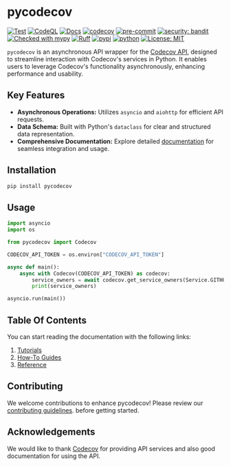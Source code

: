 # pycodecov

[![Test](https://github.com/kiraware/pycodecov/workflows/Test/badge.svg)](https://github.com/kiraware/pycodecov/actions/workflows/test.yml)
[![CodeQL](https://github.com/kiraware/pycodecov/workflows/CodeQL/badge.svg)](https://github.com/kiraware/pycodecov/actions/workflows/codeql.yml)
[![Docs](https://readthedocs.org/projects/pycodecov/badge/?version=latest)](https://pycodecov.readthedocs.io/en/latest/?badge=latest)
[![codecov](https://codecov.io/gh/kiraware/pycodecov/graph/badge.svg?token=PH6EUFT4V0)](https://codecov.io/gh/kiraware/pycodecov)
[![pre-commit](https://img.shields.io/badge/pre--commit-enabled-brightgreen?logo=pre-commit&logoColor=white)](https://github.com/pre-commit/pre-commit)
[![security: bandit](https://img.shields.io/badge/security-bandit-yellow.svg)](https://github.com/PyCQA/bandit)
[![Checked with mypy](http://www.mypy-lang.org/static/mypy_badge.svg)](http://mypy-lang.org/)
[![Ruff](https://img.shields.io/endpoint?url=https://raw.githubusercontent.com/astral-sh/ruff/main/assets/badge/v2.json)](https://github.com/astral-sh/ruff)
[![pypi](https://img.shields.io/pypi/v/pycodecov.svg)](https://pypi.org/project/pycodecov/)
[![python](https://img.shields.io/pypi/pyversions/pycodecov.svg)](https://pypi.org/project/pycodecov/)
[![License: MIT](https://img.shields.io/badge/license-MIT-blue.svg)](https://opensource.org/license/MIT/)

`pycodecov` is an asynchronous API wrapper for the
[Codecov API](https://docs.codecov.com/reference/overview), designed
to streamline interaction with Codecov's services in Python. It
enables users to leverage Codecov's functionality asynchronously,
enhancing performance and usability.

## Key Features

- **Asynchronous Operations:** Utilizes `asyncio` and `aiohttp` for efficient API requests.
- **Data Schema:** Built with Python's `dataclass` for clear and structured data representation.
- **Comprehensive Documentation:** Explore detailed [documentation](https://pycodecov.readthedocs.io/en/latest/) for seamless integration and usage.

## Installation

```bash
pip install pycodecov
```

## Usage

```python
import asyncio
import os

from pycodecov import Codecov

CODECOV_API_TOKEN = os.environ["CODECOV_API_TOKEN"]

async def main():
    async with Codecov(CODECOV_API_TOKEN) as codecov:
        service_owners = await codecov.get_service_owners(Service.GITHUB)
        print(service_owners)

asyncio.run(main())
```

## Table Of Contents

You can start reading the documentation with the
following links:

1. [Tutorials](tutorial/index.md)
2. [How-To Guides](how-to-guides.md)
3. [Reference](reference/api.md)

## Contributing

We welcome contributions to enhance pycodecov! Please review our
[contributing guidelines](how-to-guides.md/#contributing).
before getting started.

## Acknowledgements

We would like to thank [Codecov](https://about.codecov.io/)
for providing API services and also good documentation for
using the API.
